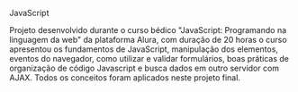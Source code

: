 JavaScript 

Projeto desenvolvido durante o curso bédico "JavaScript: Programando na linguagem da web" da plataforma Alura, com duração de 20 horas o curso apresentou os fundamentos de JavaScript, manipulação dos elementos, eventos do navegador, como utilizar e validar formulários, boas práticas de organização de código Javascript e busca dados em outro servidor com AJAX. Todos os conceitos foram aplicados neste projeto final.
